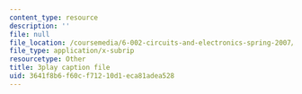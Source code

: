 ```yaml
---
content_type: resource
description: ''
file: null
file_location: /coursemedia/6-002-circuits-and-electronics-spring-2007/3641f8b6f60cf71210d1eca81adea528_9RqFFlZgf60.srt
file_type: application/x-subrip
resourcetype: Other
title: 3play caption file
uid: 3641f8b6-f60c-f712-10d1-eca81adea528
---
```

